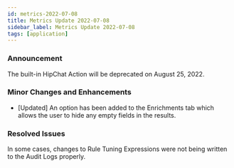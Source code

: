 ```yaml
---
id: metrics-2022-07-08
title: Metrics Update 2022-07-08
sidebar_label: Metrics Update 2022-07-08
tags: [application]
---
```


### Announcement
The built-in HipChat Action will be deprecated on August 25, 2022.

### Minor Changes and Enhancements
* [Updated] An option has been added to the Enrichments tab which allows the user to hide any empty fields in the results.

### Resolved Issues
In some cases, changes to Rule Tuning Expressions were not being written to the Audit Logs properly.

